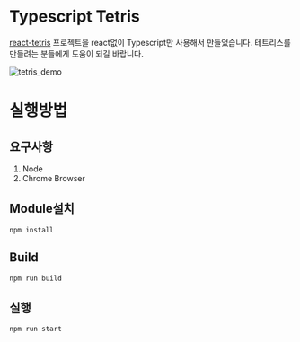 # Typescript Tetris

[react-tetris][react-tetris-link] 프로젝트을 react없이 Typescript만 사용해서 만들었습니다.
테트리스를 만들려는 분들에게 도움이 되길 바랍니다.

[react-tetris-link]: https://github.com/chvin/react-tetris

![tetris_demo](https://user-images.githubusercontent.com/68623798/193399529-ee5f3653-50bf-4da0-8545-6f09b6dcbbee.gif)

# 실행방법

## 요구사항
1. Node
2. Chrome Browser

## Module설치
```
npm install
```
## Build
```
npm run build
```

## 실행
```
npm run start
```
